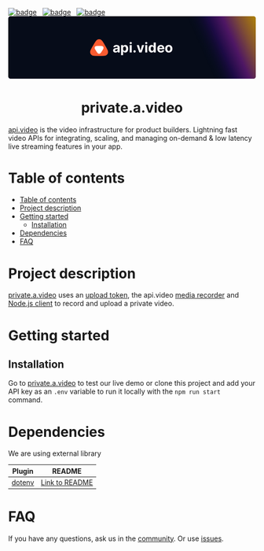 [![badge](https://img.shields.io/twitter/follow/api_video?style=social)](https://twitter.com/intent/follow?screen_name=api_video)
&nbsp; [![badge](https://img.shields.io/github/stars/apivideo/private.a.video?style=social)](https://github.com/apivideo/private.a.video)
&nbsp; [![badge](https://img.shields.io/discourse/topics?server=https%3A%2F%2Fcommunity.api.video)](https://community.api.video)
![](https://github.com/apivideo/.github/blob/main/assets/apivideo_banner.png)
<h1 align="center">private.a.video</h1>

[api.video](https://api.video) is the video infrastructure for product builders. Lightning fast
video APIs for integrating, scaling, and managing on-demand & low latency live streaming features in
your app.

# Table of contents

- [Table of contents](#table-of-contents)
- [Project description](#project-description)
- [Getting started](#getting-started)
  - [Installation](#installation)
- [Dependencies](#dependencies)
- [FAQ](#faq)

# Project description

[private.a.video](https://private.a.video) uses an [upload token](https://docs.api.video/reference/post_upload-tokens), the api.video [media recorder](https://github.com/apivideo/api.video-typescript-media-recorder) and [Node.js client](https://github.com/apivideo/api.video-nodejs-client) to record and upload a private video.

# Getting started

## Installation

Go to [private.a.video](https://private.a.video) to test our live demo or clone this project and add your API key as an `.env` variable to run it locally with the `npm run start` command.

# Dependencies

We are using external library

| Plugin | README |
| ------ | ------ |
| [dotenv](https://www.npmjs.com/package/dotenv) | [Link to README](https://github.com/motdotla/dotenv) |

# FAQ

If you have any questions, ask us in the [community](https://community.api.video). Or
use [issues](https://github.com/apivideo/private.a.video/issues).
